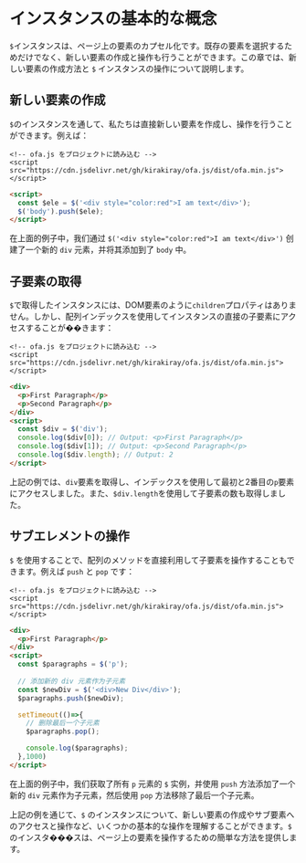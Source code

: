 # インスタンスの基本的な概念

`$`インスタンスは、ページ上の要素のカプセル化です。既存の要素を選択するためだけでなく、新しい要素の作成と操作も行うことができます。この章では、新しい要素の作成方法と `$` インスタンスの操作について説明します。

## 新しい要素の作成

`$`のインスタンスを通して、私たちは直接新しい要素を作成し、操作を行うことができます。例えば：

<html-viewer>

```
<!-- ofa.js をプロジェクトに読み込む -->
<script src="https://cdn.jsdelivr.net/gh/kirakiray/ofa.js/dist/ofa.min.js"></script>
```

```html
<script>
  const $ele = $('<div style="color:red">I am text</div>');
  $('body').push($ele);
</script>
```

</html-viewer>

在上面的例子中，我们通过 `$('<div style="color:red">I am text</div>')` 创建了一个新的 `div` 元素，并将其添加到了 `body` 中。

## 子要素の取得

`$`で取得したインスタンスには、DOM要素のように`children`プロパティはありません。しかし、配列インデックスを使用してインスタンスの直接の子要素にアクセスすることが��きます：

<html-viewer>

```
<!-- ofa.js をプロジェクトに読み込む -->
<script src="https://cdn.jsdelivr.net/gh/kirakiray/ofa.js/dist/ofa.min.js"></script>
```

```html
<div>
  <p>First Paragraph</p>
  <p>Second Paragraph</p>
</div>
<script>
  const $div = $('div');
  console.log($div[0]); // Output: <p>First Paragraph</p>
  console.log($div[1]); // Output: <p>Second Paragraph</p>
  console.log($div.length); // Output: 2
</script>
```

</html-viewer>

上記の例では、`div`要素を取得し、インデックスを使用して最初と2番目の`p`要素にアクセスしました。また、`$div.length`を使用して子要素の数も取得しました。

## サブエレメントの操作

`$` を使用することで、配列のメソッドを直接利用して子要素を操作することもできます。例えば `push` と `pop` です：


<html-viewer>

```
<!-- ofa.js をプロジェクトに読み込む -->
<script src="https://cdn.jsdelivr.net/gh/kirakiray/ofa.js/dist/ofa.min.js"></script>
```

```html
<div>
  <p>First Paragraph</p>
</div>
<script>
  const $paragraphs = $('p');
  
  // 添加新的 div 元素作为子元素
  const $newDiv = $('<div>New Div</div>');
  $paragraphs.push($newDiv);

  setTimeout(()=>{
    // 删除最后一个子元素
    $paragraphs.pop();

    console.log($paragraphs);
  },1000)
</script>
```

</html-viewer>

在上面的例子中，我们获取了所有 `p` 元素的 `$` 实例，并使用 `push` 方法添加了一个新的 `div` 元素作为子元素，然后使用 `pop` 方法移除了最后一个子元素。

上記の例を通じて、`$` のインスタンスについて、新しい要素の作成やサブ要素へのアクセスと操作など、いくつかの基本的な操作を理解することができます。`$` のインスタ���スは、ページ上の要素を操作するための簡単な方法を提供します。